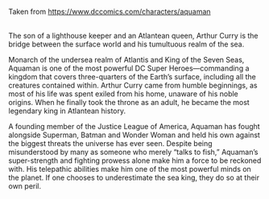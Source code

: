Taken from https://www.dccomics.com/characters/aquaman<br /><br />

The son of a lighthouse keeper and an Atlantean queen, Arthur Curry is the bridge between the surface world and his tumultuous realm of the sea.

Monarch of the undersea realm of Atlantis and King of the Seven Seas, Aquaman is one of the most powerful DC Super Heroes—commanding a kingdom that covers three-quarters of the Earth’s surface, including all the creatures contained within. Arthur Curry came from humble beginnings, as most of his life was spent exiled from his home, unaware of his noble origins. When he finally took the throne as an adult, he became the most legendary king in Atlantean history.

A founding member of the Justice League of America, Aquaman has fought alongside Superman, Batman and Wonder Woman and held his own against the biggest threats the universe has ever seen. Despite being misunderstood by many as someone who merely “talks to fish,” Aquaman’s super-strength and fighting prowess alone make him a force to be reckoned with. His telepathic abilities make him one of the most powerful minds on the planet. If one chooses to underestimate the sea king, they do so at their own peril.
